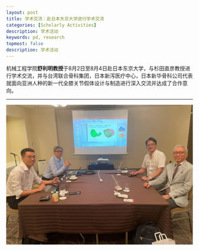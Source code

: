```yaml
---
layout: post
title: 学术交流：赴日本东京大学进行学术交流
categories: [Scholarly Activities]
description: 学术活动
keywords: pd, research
topmost: false
description: 学术活动
---
```



机械工程学院**舒利明教授**于8月2日至8月4日赴日本东京大学，与杉田直彦教授进行学术交流，并与台湾联合骨科集团，日本新泻医疗中心，日本新华骨科公司代表就面向亚洲人种的新一代全膝关节假体设计与制造进行深入交流并达成了合作意向。

---

![](/images/posts/academic/230802学术交流.png )

